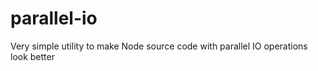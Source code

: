 parallel-io
===========

Very simple utility to make Node source code with parallel IO operations look better
